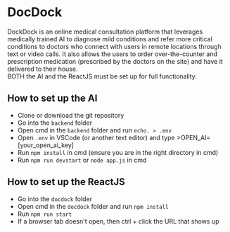 # DocDock
DockDock is an online medical consultation platform that leverages medically trained AI to diagnose mild conditions and refer more critical conditions to doctors who connect with users in remote locations through text or video calls.
It also allows the users to order over-the-counter and prescription medication (prescribed by the doctors on the site) and have it delivered to their house.  
BOTH the AI and the ReactJS must be set up for full functionality.

## How to set up the AI 
- Clone or download the git repository
- Go into the `backend` folder
- Open cmd in the `backend` folder and run `echo. > .env`
- Open `.env` in VSCode (or another text editor) and type >OPEN_AI=[your_open_ai_key]
- Run `npm install` in cmd (ensure you are in the right directory in cmd)
- Run `npm run devstart` or `node app.js` in cmd
## How to set up the ReactJS
- Go into the `docdock` folder
- Open cmd in the `docdock` folder and run `npm install`
- Run `npm run start`
- If a browser tab doesn't open, then ctrl + click the URL that shows up
